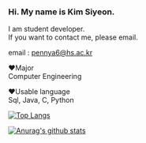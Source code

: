 

### Hi. My name is Kim Siyeon.  
I am student developer.   
If you want to contact me, please email.

email : pennya6@hs.ac.kr

:heart:Major\
Computer Engineering

:heart:Usable language\
Sql, Java, C, Python

[![Top Langs](https://github-readme-stats.vercel.app/api/top-langs/?username=pennya6&layout=compact)](https://github.com/anuraghazra/github-readme-stats)



[![Anurag's github stats](https://github-readme-stats.vercel.app/api?username=pennya6)](https://github.com/anuraghazra/github-readme-stats)
